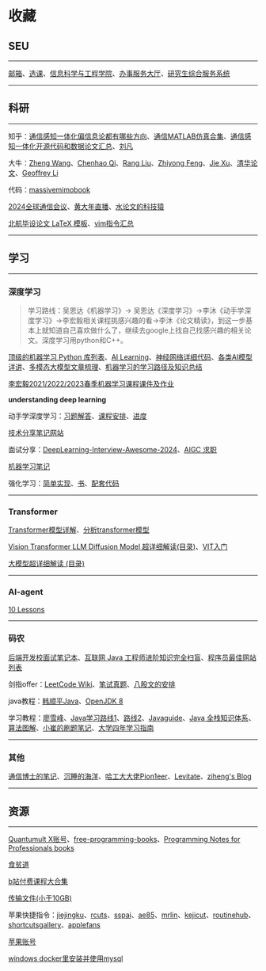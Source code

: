 # 收藏

## SEU

---

[邮箱](https://mail.seu.edu.cn/)、[选课](https://yjsxk.urp.seu.edu.cn/yjsxkapp/sys/xsxkapp/index.html)、[信息科学与工程学院](https://radio.seu.edu.cn/)、[办事服务大厅](https://ehall.seu.edu.cn/new/index.html)、[研究生综合服务系统](https://yjs.seu.edu.cn/gsapp/sys/yjsemaphome/portal/index.do)

---

## 科研

---

知乎：[通信感知一体化偏信息论都有哪些方向](https://www.zhihu.com/question/3203612397/answer/24797391704?utm_medium=social&utm_psn=1864672369928433667&utm_source=ZHShareTargetIDMore)、[通信MATLAB仿真合集](https://zhuanlan.zhihu.com/p/385096476)、[通信感知一体化开源代码和数据论文汇总](https://zhuanlan.zhihu.com/p/651958439)、[刘凡](https://www.zhihu.com/people/lf92)

大牛：[Zheng Wang](https://seu-zheng-wang.github.io/)、[Chenhao Qi](https://signal.seu.edu.cn/multimedia/chenhao/main.psp#anchor=block_34418)、[Rang Liu](https://rangliu0706.github.io/)、[Zhiyong Feng](https://ieeexplore.ieee.org/author/37536937000)、[Jie Xu](https://scholar.google.com/citations?hl=en&user=HPUG2jwAAAAJ&view_op=list_works&sortby=pubdate)、[清华论文](https://oa.ee.tsinghua.edu.cn/dailinglong/publications/publications.html)、[Geoffrey Li](https://profiles.imperial.ac.uk/geoffrey.li/publications)

代码：[massivemimobook](https://github.com/emilbjornson/massivemimobook)

[2024全球通信会议](https://edas.info/p31420#top)、[黄大年直播](https://www.chaspark.com/#/s/202306091530)、[水论文的科技猿](https://www.cnblogs.com/nickchen121)

[北航毕设论文 LaTeX 模板](https://github.com/BHOSC/BUAAthesis)、[vim指令汇总](https://www.cnblogs.com/softwaretesting/archive/2011/07/12/2104435.html)

---

## 学习

---

### 深度学习

> 学习路线：吴恩达《机器学习》-> 吴恩达《深度学习》->李沐《动手学深度学习》->李宏毅相关课程挑感兴趣的看->李沐《论文精读》，到这一步基本上就知道自己喜欢做什么了，继续去google上找自己找感兴趣的相关论文。深度学习用python和C++。

[顶级的机器学习 Python 库列表](https://github.com/ml-tooling/best-of-ml-python)、[AI Learning](https://ailearning.apachecn.org/#1text-classification)、[神经网络详细代码](https://nn.labml.ai/zh/)、[各类AI模型详讲](https://colah.github.io/)、[多模态大模型文章梳理](https://zhuanlan.zhihu.com/p/677768053)、[机器学习的学习路径及知识总结](https://github.com/loveunk/machine-learning-deep-learning-notes)

[李宏毅2021/2022/2023春季机器学习课程课件及作业](https://github.com/Fafa-DL/Lhy_Machine_Learning)

**understanding deep learning**

动手学深度学习：[习题解答](https://datawhalechina.github.io/d2l-ai-solutions-manual/#/ch04/ch04)、[课程安排](https://courses.d2l.ai/zh-v2/)、[进度](https://zh-v2.d2l.ai/chapter_recurrent-modern/gru.html)

[技术分享笔记网站](https://www.sharetechnote.com/)

面试分享：[DeepLearning-Interview-Awesome-2024](https://github.com/315386775/DeepLearing-Interview-Awesome-2024)、[AIGC 求职](https://github.com/EmbraceAGI/AIGC_Interview)

[机器学习笔记](https://github.com/Vay-keen/Machine-learning-learning-notes)

强化学习：[简单实现](https://github.com/FareedKhan-dev/all-rl-algorithms)、[书](https://datawhalechina.github.io/easy-rl/#/)、[配套代码](https://github.com/datawhalechina/easy-rl)

---

### Transformer

[Transformer模型详解](https://zhuanlan.zhihu.com/p/338817680)、[分析transformer模型](https://zhuanlan.zhihu.com/p/624740065)

[Vision Transformer LLM Diffusion Model 超详细解读(目录)](https://zhuanlan.zhihu.com/p/348593638)、[VIT入门](https://blog.csdn.net/qq_37541097/article/details/118242600)

[大模型超详细解读 (目录)](https://zhuanlan.zhihu.com/p/625926419)

---

### AI-agent

[10 Lessons](https://github.com/microsoft/ai-agents-for-beginners)

---

### 码农

[后端开发校面试笔记本](https://github.com/wolverinn/Waking-Up)、[互联网 Java 工程师进阶知识完全扫盲](https://github.com/doocs/advanced-java)、[程序员最佳网站列表](https://github.com/sdmg15/Best-websites-a-programmer-should-visit)

剑指offer：[LeetCode Wiki](https://doocs.github.io/leetcode/)、[笔试真题](https://kamacoder.com/contest.php)、[八股文的安排](https://mp.weixin.qq.com/s/7xNVqCBIpqL6THUSDoIRyw)

java教程：[韩顺平Java](https://github.com/timerring/backend-tutorial/tree/main)、[OpenJDK 8](https://devdocs.io/openjdk~8/)

学习教程：[廖雪峰](https://liaoxuefeng.com/)、[Java学习路线1](https://javabetter.cn/xuexiluxian/java/yitiaolong.html)、[路线2](https://thinkingme.github.io/coding-road/home.html)、[Javaguide](https://javaguide.cn/)、[Java 全栈知识体系](https://pdai.tech/)、[算法图解](https://www.hello-algo.com/)、[小崔的刷题笔记](https://vernon97-io.gitbook.io/untitled)、[大学四年学习指南](https://books.halfrost.com/leetcode/)



---

### 其他

[通信博士的笔记](https://zlearning.netlify.app/)、[沉睡的海洋](https://sleepyocean.github.io/)、[哈工大大佬Pion1eer](https://www.ruanx.net/)、[Levitate](https://levitate-qian.github.io/)、[ziheng's Blog](https://zihengcat.github.io/archives/)

---

## 资源

---

[Quantumult X账号](https://shenhouyun.com/QuantumultX/)、[free-programming-books](https://ebookfoundation.github.io/free-programming-books/)、[Programming Notes for Professionals books](https://book.goalkicker.com/)

[食贫道](https://www.alipan.com/s/C8DFhqR3ueW/folder/65ac32ca0bff99a1cf4b4c2ca67a3bf857437eda)

[b站付费课程大合集](https://bbs.alipansou.com/d/39134-b%E7%AB%99%E4%BB%98%E8%B4%B9%E8%AF%BE%E7%A8%8B%E5%A4%A7%E5%90%88%E9%9B%86)

[传输文件(小于10GB)](https://ydray.com/en/)

苹果快捷指令：[jiejingku](https://jiejingku.net)、[rcuts](https://rcuts.com)、[sspai](https://sspai.com/page/playbook/zh-CN)、[ae85](https://ae85.cn/gz.html)、[mrlin](https://lin.mrlin.vip/index.php?m=home&c=Lists&a=index&tid=70&page=2)、[kejicut](https://www.kejicut.com)、[routinehub](https://routinehub.co)、[shortcutsgallery](https://shortcutsgallery.com)、[applefans](https://applefans.today/category/applefans-classroom/apple-shortcuts/)

[苹果账号](https://www.iios.club/)

[windows docker里安装并使用mysql](https://blog.csdn.net/u012643122/article/details/125899829)
